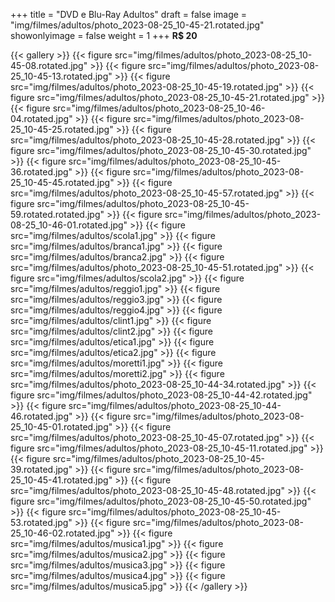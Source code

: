 +++
title = "DVD e Blu-Ray Adultos"
draft = false
image = "img/filmes/adultos/photo_2023-08-25_10-45-21.rotated.jpg"
showonlyimage = false
weight = 1
+++
**R$ 20**
<!--more-->

{{< gallery >}}
	{{< figure src="img/filmes/adultos/photo_2023-08-25_10-45-08.rotated.jpg" >}}
	{{< figure src="img/filmes/adultos/photo_2023-08-25_10-45-13.rotated.jpg" >}}
	{{< figure src="img/filmes/adultos/photo_2023-08-25_10-45-19.rotated.jpg" >}}
	{{< figure src="img/filmes/adultos/photo_2023-08-25_10-45-21.rotated.jpg" >}}
	{{< figure src="img/filmes/adultos/photo_2023-08-25_10-46-04.rotated.jpg" >}}
	{{< figure src="img/filmes/adultos/photo_2023-08-25_10-45-25.rotated.jpg" >}}
	{{< figure src="img/filmes/adultos/photo_2023-08-25_10-45-28.rotated.jpg" >}}
	{{< figure src="img/filmes/adultos/photo_2023-08-25_10-45-30.rotated.jpg" >}}
	{{< figure src="img/filmes/adultos/photo_2023-08-25_10-45-36.rotated.jpg" >}}
	{{< figure src="img/filmes/adultos/photo_2023-08-25_10-45-45.rotated.jpg" >}}
	{{< figure src="img/filmes/adultos/photo_2023-08-25_10-45-57.rotated.jpg" >}}
	{{< figure src="img/filmes/adultos/photo_2023-08-25_10-45-59.rotated.rotated.jpg" >}}
	{{< figure src="img/filmes/adultos/photo_2023-08-25_10-46-01.rotated.jpg" >}}
	{{< figure src="img/filmes/adultos/scola1.jpg" >}}
	{{< figure src="img/filmes/adultos/branca1.jpg" >}}
	{{< figure src="img/filmes/adultos/branca2.jpg" >}}
	{{< figure src="img/filmes/adultos/photo_2023-08-25_10-45-51.rotated.jpg" >}}
	{{< figure src="img/filmes/adultos/scola2.jpg" >}}
	{{< figure src="img/filmes/adultos/reggio1.jpg" >}}
	{{< figure src="img/filmes/adultos/reggio3.jpg" >}}
	{{< figure src="img/filmes/adultos/reggio4.jpg" >}}
	{{< figure src="img/filmes/adultos/clint1.jpg" >}}
	{{< figure src="img/filmes/adultos/clint2.jpg" >}}
	{{< figure src="img/filmes/adultos/etica1.jpg" >}}
	{{< figure src="img/filmes/adultos/etica2.jpg" >}}
	{{< figure src="img/filmes/adultos/moretti1.jpg" >}}
	{{< figure src="img/filmes/adultos/moretti2.jpg" >}}
	{{< figure src="img/filmes/adultos/photo_2023-08-25_10-44-34.rotated.jpg" >}}
	{{< figure src="img/filmes/adultos/photo_2023-08-25_10-44-42.rotated.jpg" >}}
	{{< figure src="img/filmes/adultos/photo_2023-08-25_10-44-46.rotated.jpg" >}}
	{{< figure src="img/filmes/adultos/photo_2023-08-25_10-45-01.rotated.jpg" >}}
	{{< figure src="img/filmes/adultos/photo_2023-08-25_10-45-07.rotated.jpg" >}}
	{{< figure src="img/filmes/adultos/photo_2023-08-25_10-45-11.rotated.jpg" >}}
	{{< figure src="img/filmes/adultos/photo_2023-08-25_10-45-39.rotated.jpg" >}}
	{{< figure src="img/filmes/adultos/photo_2023-08-25_10-45-41.rotated.jpg" >}}
	{{< figure src="img/filmes/adultos/photo_2023-08-25_10-45-48.rotated.jpg" >}}
	{{< figure src="img/filmes/adultos/photo_2023-08-25_10-45-50.rotated.jpg" >}}
	{{< figure src="img/filmes/adultos/photo_2023-08-25_10-45-53.rotated.jpg" >}}
	{{< figure src="img/filmes/adultos/photo_2023-08-25_10-46-02.rotated.jpg" >}}
	{{< figure src="img/filmes/adultos/musica1.jpg" >}}
	{{< figure src="img/filmes/adultos/musica2.jpg" >}}
	{{< figure src="img/filmes/adultos/musica3.jpg" >}}
	{{< figure src="img/filmes/adultos/musica4.jpg" >}}
	{{< figure src="img/filmes/adultos/musica5.jpg" >}}
{{< /gallery >}}
